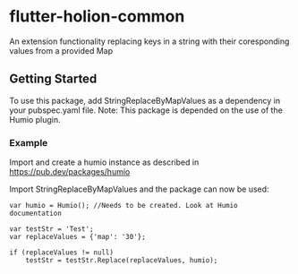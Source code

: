 # flutter-holion-common

An extension functionality replacing keys in a string with their coresponding values from a provided Map 

## Getting Started

To use this package, add StringReplaceByMapValues as a dependency in your pubspec.yaml file.
Note: This package is depended on the use of the Humio plugin.

### Example

Import and create a humio instance as described in https://pub.dev/packages/humio

Import StringReplaceByMapValues and the package can now be used:
```
var humio = Humio(); //Needs to be created. Look at Humio documentation

var testStr = 'Test';
var replaceValues = {'map': '30'};

if (replaceValues != null) 
    testStr = testStr.Replace(replaceValues, humio);
```


